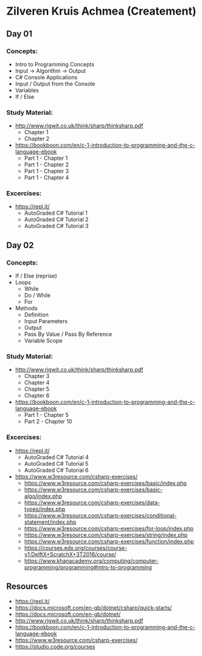 # Zilveren Kruis Achmea (Createment)

## Day 01

### Concepts:

- Intro to Programming Concepts
- Input -> Algorithm -> Output
- C# Console Applications
- Input / Output from the Console
- Variables
- If / Else

### Study Material:
- http://www.rigwit.co.uk/think/sharp/thinksharp.pdf
    - Chapter 1
    - Chapter 2
- https://bookboon.com/en/c-1-introduction-to-programming-and-the-c-language-ebook
    - Part 1 - Chapter 1
    - Part 1 - Chapter 2
    - Part 1 - Chapter 3
    - Part 1 - Chapter 4

### Excercises:

- https://repl.it/
    - AutoGraded C# Tutorial 1
    - AutoGraded C# Tutorial 2
    - AutoGraded C# Tutorial 3

    
## Day 02

### Concepts:

- If / Else (reprise)
- Loops
    - While
    - Do / While
    - For
- Methods
    - Definition
    - Input Parameters
    - Output
    - Pass By Value / Pass By Reference
    - Variable Scope

### Study Material:
- http://www.rigwit.co.uk/think/sharp/thinksharp.pdf
    - Chapter 3
    - Chapter 4
    - Chapter 5
    - Chapter 6
- https://bookboon.com/en/c-1-introduction-to-programming-and-the-c-language-ebook
    - Part 1 - Chapter 5
    - Part 2 - Chapter 10

### Excercises:

- https://repl.it/
    - AutoGraded C# Tutorial 4
    - AutoGraded C# Tutorial 5
    - AutoGraded C# Tutorial 6
- https://www.w3resource.com/csharp-exercises/
    - https://www.w3resource.com/csharp-exercises/basic/index.php
    - https://www.w3resource.com/csharp-exercises/basic-algo/index.php
    - https://www.w3resource.com/csharp-exercises/data-types/index.php
    - https://www.w3resource.com/csharp-exercises/conditional-statement/index.php
    - https://www.w3resource.com/csharp-exercises/for-loop/index.php
    - https://www.w3resource.com/csharp-exercises/string/index.php
    - https://www.w3resource.com/csharp-exercises/function/index.php
    - https://courses.edx.org/courses/course-v1:DelftX+ScratchX+3T2016/course/
    - https://www.khanacademy.org/computing/computer-programming/programming#intro-to-programming
## Resources

- https://repl.it/
- https://docs.microsoft.com/en-gb/dotnet/csharp/quick-starts/
- https://docs.microsoft.com/en-gb/dotnet/
- http://www.rigwit.co.uk/think/sharp/thinksharp.pdf
- https://bookboon.com/en/c-1-introduction-to-programming-and-the-c-language-ebook
- https://www.w3resource.com/csharp-exercises/
- https://studio.code.org/courses
